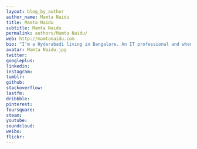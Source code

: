 ```yaml
---
layout: blog_by_author
author_name: Mamta Naidu
title: Mamta Naidu
subtitle: Mamta Naidu
permalink: authors/Mamta Naidu/
web: http://mamtanaidu.com
bio: "I’m a Hyderabadi living in Bangalore. An IT professional and when I’m not doing IT stuff I’m spending most of my time around horses and snakes with a camera dangling from my neck. I’m passionate about horses and horse riding, and I spend most of my weekends riding horses. I also find snakes very mysterious and beautiful, and I make sure I have some jungle time every month. Generally a wildlife enthusiast, kicked about anything that has to do with conservation, wildlife or otherwise. I also love to trek and travel the world. Mighty and addictive Himalayas is my favorite place in the world. I capture my experiences through photography and writing. More here: http://mamtanaidu.com/mamta-naidu-high-on-life/"
avatar: Mamta Naidu.jpg
twitter: 
googleplus:
linkedin:
instagram:
tumblr:
github:
stackoverflow:
lastfm:
dribbble:
pinterest:
foursquare:
steam:
youtube:
soundcloud:
weibo:
flickr:
---
```

